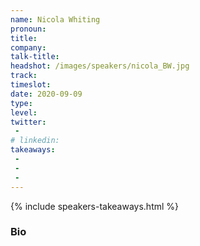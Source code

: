 ```yaml
---
name: Nicola Whiting
pronoun: 
title: 
company: 
talk-title: 
headshot: /images/speakers/nicola_BW.jpg
track: 
timeslot: 
date: 2020-09-09
type: 
level: 
twitter:
 - 
# linkedin: 
takeaways:
 - 
 - 
 - 
---
```


<p></p>

{% include speakers-takeaways.html %}

<h3>Bio</h3>
<p></p>